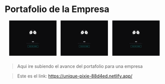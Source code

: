 # Portafolio de la Empresa

<div style="display: flex; justify-content: space-evenly; margin-bottom: 25px;">
  <img src="img/error.gif" width=150px>
  <img src="img/error.gif" width=150px>
  <img src="img/error.gif" width=150px>
</div>


> Aqui ire subiendo el avance del portafolio para una empresa 

> Este es el link: https://unique-pixie-88d4ed.netlify.app/


